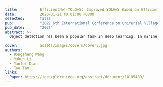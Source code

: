```yaml
---
title:          EfficientNet-YOLOv5： Improved YOLOv5 Based on EfficientNet Backbone for Object Detection on Marine Microalgae
date:           2023-01-21 00:01:00 +0800
selected:       false
pub:            "2022 6th International Conference on Universal Village (UV)"
pub_date:       "2022"
abstract: >-
  Object detection has been a popular task in deep learning. In marine microalgae detection, the dimension of the image in the marine microalgae is too large, but the object is too small compared with the images. Additionally, the number of images in each category differs greatly, which brings a great challenge to object detection. We propose EfficientNet-YOLOv5 to solve the two problems mentioned above. Based on YOLOv5, we improved the Backbone of YOLOv5 with EfficientNet. To further strengthen our proposed EfficientNet-YOLOv5, we offer a variety of useful tricks, such as offline and online data augmentation, multi-scale testing, multi-model ensembled, and LabelSmooling. Extensive experiments on marine microalgae have shown that EfficientNet-YOLOv5 has good performance. It also has very strong interpretability in the marine microalgae scenario. On the marine microalgae detection in microscopy dataset, we used only the EfficientNet-YOLOv5 model and obtained an online score of 44.73 percent. Compared with the baseline model (scored 42.38 percent), EfficientNet-YOLOv5 improved by 2.35 percent. In model ensembled, we received an online score of 50.683 percent using the ensembled model of EfficientNet-YOLOv5 and YOLOv5s for detection. Overall, our model obtained a considerable improvement in detection accuracy. Moreover, it also has excellent performance in inference speed and model size.

cover:          assets/images/covers/cover2.jpg
authors:
  - Rongsheng Wang
  - Yukun Li
  - Yaofei Duan
  - Tao Tan
links:
  Paper: https://ieeexplore.ieee.org/abstract/document/10185489/
---
```

